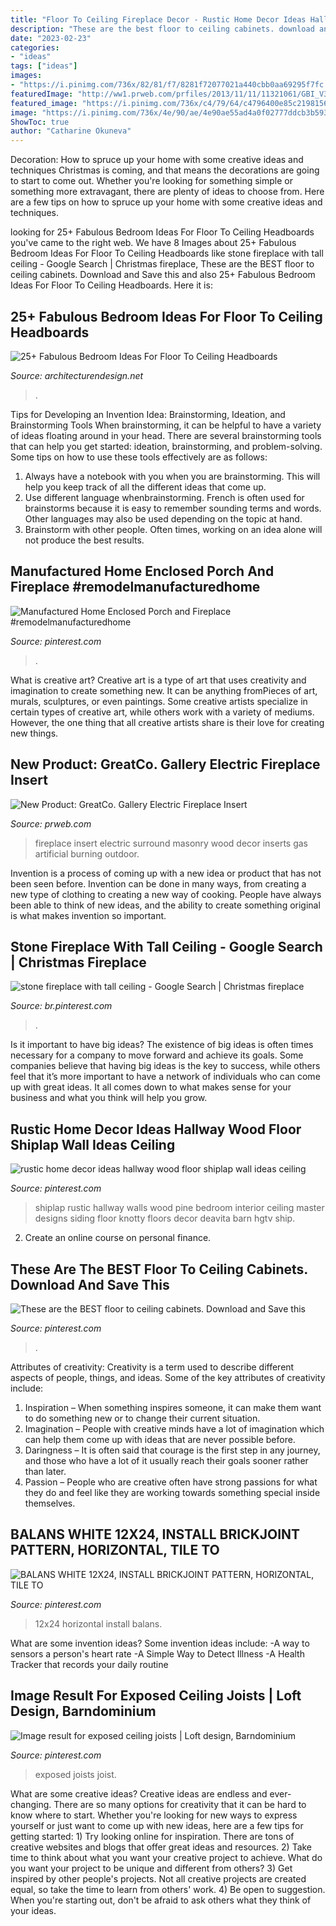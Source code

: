 ```yaml
---
title: "Floor To Ceiling Fireplace Decor - Rustic Home Decor Ideas Hallway Wood Floor Shiplap Wall Ideas Ceiling"
description: "These are the best floor to ceiling cabinets. download and save this"
date: "2023-02-23"
categories:
- "ideas"
tags: ["ideas"]
images:
- "https://i.pinimg.com/736x/82/81/f7/8281f72077021a440cbb0aa69295f7fc.jpg"
featuredImage: "http://ww1.prweb.com/prfiles/2013/11/11/11321061/GBI_V3.jpg"
featured_image: "https://i.pinimg.com/736x/c4/79/64/c4796400e85c2198156310b7a0a86c8b.jpg"
image: "https://i.pinimg.com/736x/4e/90/ae/4e90ae55ad4a0f02777ddcb3b593263c.jpg"
ShowToc: true
author: "Catharine Okuneva"
---
```



Decoration: How to spruce up your home with some creative ideas and techniques
Christmas is coming, and that means the decorations are going to start to come out. Whether you're looking for something simple or something more extravagant, there are plenty of ideas to choose from. Here are a few tips on how to spruce up your home with some creative ideas and techniques.

	

		
looking for 25+ Fabulous Bedroom Ideas For Floor To Ceiling Headboards you've came to the right web. We have 8 Images about 25+ Fabulous Bedroom Ideas For Floor To Ceiling Headboards like stone fireplace with tall ceiling - Google Search | Christmas fireplace, These are the BEST floor to ceiling cabinets. Download and Save this and also 25+ Fabulous Bedroom Ideas For Floor To Ceiling Headboards. Here it is:
		
    
## 25+ Fabulous Bedroom Ideas For Floor To Ceiling Headboards

<img loading=lazy src="https://cdn.architecturendesign.net/wp-content/uploads/2015/08/AD-Floor-To-Ceiling-Headboards-01.gif" onerror="this.onerror=null;this.src='https://tse4.mm.bing.net/th?id=OIP.57f41RG6LNHpJl56Nx4LZwHaJ4&amp;pid=15.1';" alt="25+ Fabulous Bedroom Ideas For Floor To Ceiling Headboards">

_Source: architecturendesign.net_

>. 

	

Tips for Developing an Invention Idea: Brainstorming, Ideation, and Brainstorming Tools
When brainstorming, it can be helpful to have a variety of ideas floating around in your head. There are several brainstorming tools that can help you get started: ideation, brainstorming, and problem-solving. Some tips on how to use these tools effectively are as follows: 
1. Always have a notebook with you when you are brainstorming. This will help you keep track of all the different ideas that come up. 
2. Use different language whenbrainstorming. French is often used for brainstorms because it is easy to remember sounding terms and words. Other languages may also be used depending on the topic at hand. 
3. Brainstorm with other people. Often times, working on an idea alone will not produce the best results.

    
## Manufactured Home Enclosed Porch And Fireplace #remodelmanufacturedhome

<img loading=lazy src="https://i.pinimg.com/736x/9c/43/f6/9c43f6e83b85b987c2d991adc0e2f410.jpg" onerror="this.onerror=null;this.src='https://tse4.mm.bing.net/th?id=OIP.cqewBTMJZT4mqmRlLq6BIAHaE8&amp;pid=15.1';" alt="Manufactured Home Enclosed Porch and Fireplace #remodelmanufacturedhome">

_Source: pinterest.com_

>. 

	

What is creative art?
Creative art is a type of art that uses creativity and imagination to create something new. It can be anything fromPieces of art, murals, sculptures, or even paintings. Some creative artists specialize in certain types of creative art, while others work with a variety of mediums. However, the one thing that all creative artists share is their love for creating new things.

    
## New Product: GreatCo. Gallery Electric Fireplace Insert

<img loading=lazy src="http://ww1.prweb.com/prfiles/2013/11/11/11321061/GBI_V3.jpg" onerror="this.onerror=null;this.src='https://tse2.mm.bing.net/th?id=OIP.sh5r_QjXd4BXdL2gVyylHwHaIC&amp;pid=15.1';" alt="New Product: GreatCo. Gallery Electric Fireplace Insert">

_Source: prweb.com_

>fireplace insert electric surround masonry wood decor inserts gas artificial burning outdoor. 

	

Invention is a process of coming up with a new idea or product that has not been seen before. Invention can be done in many ways, from creating a new type of clothing to creating a new way of cooking. People have always been able to think of new ideas, and the ability to create something original is what makes invention so important.

    
## Stone Fireplace With Tall Ceiling - Google Search | Christmas Fireplace

<img loading=lazy src="https://i.pinimg.com/736x/c4/79/64/c4796400e85c2198156310b7a0a86c8b.jpg" onerror="this.onerror=null;this.src='https://tse4.mm.bing.net/th?id=OIP.UtwcblyAzpsnF-DNWk-lMgHaK0&amp;pid=15.1';" alt="stone fireplace with tall ceiling - Google Search | Christmas fireplace">

_Source: br.pinterest.com_

>. 

	

Is it important to have big ideas?
The existence of big ideas is often times necessary for a company to move forward and achieve its goals. Some companies believe that having big ideas is the key to success, while others feel that it’s more important to have a network of individuals who can come up with great ideas. It all comes down to what makes sense for your business and what you think will help you grow.

    
## Rustic Home Decor Ideas Hallway Wood Floor Shiplap Wall Ideas Ceiling

<img loading=lazy src="https://i.pinimg.com/736x/05/4a/cb/054acb69e740e4585523d780050e9d3f.jpg" onerror="this.onerror=null;this.src='https://tse3.mm.bing.net/th?id=OIP.uH60eZFP2wErpMhQyNz8pgHaLH&amp;pid=15.1';" alt="rustic home decor ideas hallway wood floor shiplap wall ideas ceiling">

_Source: pinterest.com_

>shiplap rustic hallway walls wood pine bedroom interior ceiling master designs siding floor knotty floors decor deavita barn hgtv ship. 

	

2. Create an online course on personal finance.

    
## These Are The BEST Floor To Ceiling Cabinets. Download And Save This

<img loading=lazy src="https://i.pinimg.com/736x/d7/8d/f6/d78df60706ce4e4cba3678f31b755fa9.jpg" onerror="this.onerror=null;this.src='https://tse1.mm.bing.net/th?id=OIP.HiDioGeYp9rm9tr2oUGHLwHaNJ&amp;pid=15.1';" alt="These are the BEST floor to ceiling cabinets. Download and Save this">

_Source: pinterest.com_

>. 

	

Attributes of creativity:
Creativity is a term used to describe different aspects of people, things, and ideas. Some of the key attributes of creativity include: 
1. Inspiration – When something inspires someone, it can make them want to do something new or to change their current situation.
2. Imagination – People with creative minds have a lot of imagination which can help them come up with ideas that are never possible before. 
3. Daringness – It is often said that courage is the first step in any journey, and those who have a lot of it usually reach their goals sooner rather than later. 
4. Passion – People who are creative often have strong passions for what they do and feel like they are working towards something special inside themselves.

    
## BALANS WHITE 12X24, INSTALL BRICKJOINT PATTERN, HORIZONTAL, TILE TO

<img loading=lazy src="https://i.pinimg.com/736x/82/81/f7/8281f72077021a440cbb0aa69295f7fc.jpg" onerror="this.onerror=null;this.src='https://tse1.mm.bing.net/th?id=OIP.j16ZuBphhJd37iWisdOC8AHaJ3&amp;pid=15.1';" alt="BALANS WHITE 12X24, INSTALL BRICKJOINT PATTERN, HORIZONTAL, TILE TO">

_Source: pinterest.com_

>12x24 horizontal install balans. 

	

What are some invention ideas?
Some invention ideas include:
-A way to sensors a person's heart rate 
-A Simple Way to Detect Illness 
-A Health Tracker that records your daily routine

    
## Image Result For Exposed Ceiling Joists | Loft Design, Barndominium

<img loading=lazy src="https://i.pinimg.com/736x/4e/90/ae/4e90ae55ad4a0f02777ddcb3b593263c.jpg" onerror="this.onerror=null;this.src='https://tse3.mm.bing.net/th?id=OIP.OSr2TWJ5CC3HTsiYL_xY_wHaFj&amp;pid=15.1';" alt="Image result for exposed ceiling joists | Loft design, Barndominium">

_Source: pinterest.com_

>exposed joists joist. 

	

What are some creative ideas?
Creative ideas are endless and ever-changing. There are so many options for creativity that it can be hard to know where to start. Whether you're looking for new ways to express yourself or just want to come up with new ideas, here are a few tips for getting started: 1) Try looking online for inspiration. There are tons of creative websites and blogs that offer great ideas and resources. 2) Take time to think about what you want your creative project to achieve. What do you want your project to be unique and different from others? 3) Get inspired by other people's projects. Not all creative projects are created equal, so take the time to learn from others' work. 4) Be open to suggestion. When you're starting out, don't be afraid to ask others what they think of your ideas.

